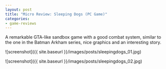 ```yaml
---
layout: post
title: "Micro Review: Sleeping Dogs (PC Game)"
categories:
- game-reviews
---
```



A remarkable GTA-like sandbox game with a good combat system, similar to the one in the Batman Arkham series, nice graphics and an interesting story.


![screenshot]({{ site.baseurl }}/images/posts/sleepingdogs_01.jpg)

![screenshot]({{ site.baseurl }}/images/posts/sleepingdogs_02.jpg)

